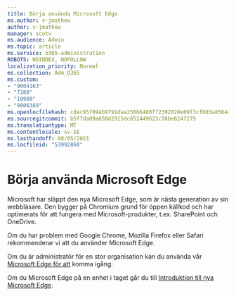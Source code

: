 ```yaml
---
title: Börja använda Microsoft Edge
ms.author: v-jmathew
author: v-jmathew
manager: scotv
ms.audience: Admin
ms.topic: article
ms.service: o365-administration
ROBOTS: NOINDEX, NOFOLLOW
localization_priority: Normal
ms.collection: Adm_O365
ms.custom:
- "9004163"
- "7280"
- "10908"
- "9006389"
ms.openlocfilehash: cdac95f094b9791daa258b6480f72392828e09f3cf603a856446eda7cc6472d4
ms.sourcegitcommit: b5f7da89a650d2915dc652449623c78be6247175
ms.translationtype: MT
ms.contentlocale: sv-SE
ms.lasthandoff: 08/05/2021
ms.locfileid: "53992860"
---
```

# <a name="start-using-microsoft-edge"></a>Börja använda Microsoft Edge

Microsoft har släppt den nya Microsoft Edge, som är nästa generation av sin webbläsare. Den bygger på Chromium grund för öppen källkod och har optimerats för att fungera med Microsoft-produkter, t.ex. SharePoint och OneDrive.

Om du har problem med Google Chrome, Mozilla Firefox eller Safari rekommenderar vi att du använder Microsoft Edge.

Om du är administratör för en stor organisation kan du använda vår [Microsoft Edge för att](https://go.microsoft.com/fwlink/?linkid=2142423) komma igång.

Om du Microsoft Edge på en enhet i taget går du till [Introduktion till nya Microsoft Edge](https://go.microsoft.com/fwlink/?linkid=2141049).
